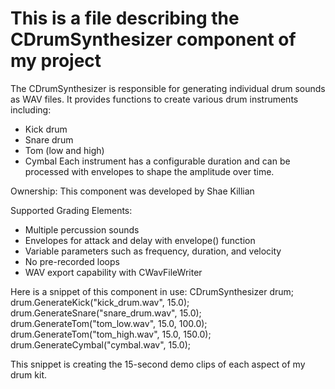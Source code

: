 # This is a file describing the CDrumSynthesizer component of my project

The CDrumSynthesizer is responsible for generating individual drum sounds as WAV files. It provides functions to create various drum instruments including:
- Kick drum
- Snare drum
- Tom (low and high)
- Cymbal
Each instrument has a configurable duration and can be processed with envelopes to shape the amplitude over time.

Ownership: This component was developed by Shae Killian

Supported Grading Elements:
- Multiple percussion sounds
- Envelopes for attack and delay with envelope() function
- Variable parameters such as frequency, duration, and velocity
- No pre-recorded loops
- WAV export capability with CWavFileWriter

Here is a snippet of this component in use:
CDrumSynthesizer drum;
drum.GenerateKick("kick_drum.wav", 15.0);
drum.GenerateSnare("snare_drum.wav", 15.0);
drum.GenerateTom("tom_low.wav", 15.0, 100.0);
drum.GenerateTom("tom_high.wav", 15.0, 150.0);
drum.GenerateCymbal("cymbal.wav", 15.0);

This snippet is creating the 15-second demo clips of each aspect of my drum kit.
